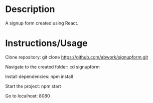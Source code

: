 <h1>Description</h1>

A signup form created using React.

<h1>Instructions/Usage</h1>

Clone repository: git clone https://github.com/abwork/signupform.git

Navigate to the created folder: cd signupform

Install dependencies: npm install

Start the project: npm start

Go to localhost: 8080


